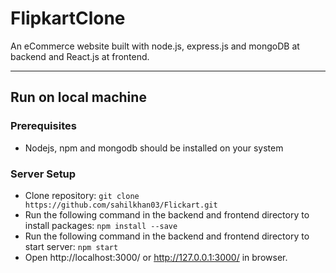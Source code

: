 # FlipkartClone

An eCommerce website built with node.js, express.js and mongoDB at backend and React.js at frontend.

---

## Run on local machine

### Prerequisites

- Nodejs, npm and mongodb should be installed on your system

### Server Setup

- Clone repository: `git clone https://github.com/sahilkhan03/Flickart.git`
- Run the following command in the backend and frontend directory to install packages: `npm install --save`
- Run the following command in the backend and frontend directory to start server: `npm start`
- Open http://localhost:3000/ or http://127.0.0.1:3000/ in browser.
